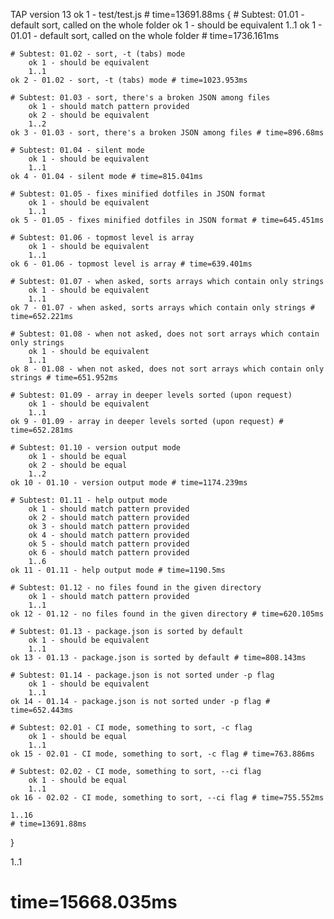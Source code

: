 TAP version 13
ok 1 - test/test.js # time=13691.88ms {
    # Subtest: 01.01 - default sort, called on the whole folder
        ok 1 - should be equivalent
        1..1
    ok 1 - 01.01 - default sort, called on the whole folder # time=1736.161ms
    
    # Subtest: 01.02 - sort, -t (tabs) mode
        ok 1 - should be equivalent
        1..1
    ok 2 - 01.02 - sort, -t (tabs) mode # time=1023.953ms
    
    # Subtest: 01.03 - sort, there's a broken JSON among files
        ok 1 - should match pattern provided
        ok 2 - should be equivalent
        1..2
    ok 3 - 01.03 - sort, there's a broken JSON among files # time=896.68ms
    
    # Subtest: 01.04 - silent mode
        ok 1 - should be equivalent
        1..1
    ok 4 - 01.04 - silent mode # time=815.041ms
    
    # Subtest: 01.05 - fixes minified dotfiles in JSON format
        ok 1 - should be equivalent
        1..1
    ok 5 - 01.05 - fixes minified dotfiles in JSON format # time=645.451ms
    
    # Subtest: 01.06 - topmost level is array
        ok 1 - should be equivalent
        1..1
    ok 6 - 01.06 - topmost level is array # time=639.401ms
    
    # Subtest: 01.07 - when asked, sorts arrays which contain only strings
        ok 1 - should be equivalent
        1..1
    ok 7 - 01.07 - when asked, sorts arrays which contain only strings # time=652.221ms
    
    # Subtest: 01.08 - when not asked, does not sort arrays which contain only strings
        ok 1 - should be equivalent
        1..1
    ok 8 - 01.08 - when not asked, does not sort arrays which contain only strings # time=651.952ms
    
    # Subtest: 01.09 - array in deeper levels sorted (upon request)
        ok 1 - should be equivalent
        1..1
    ok 9 - 01.09 - array in deeper levels sorted (upon request) # time=652.281ms
    
    # Subtest: 01.10 - version output mode
        ok 1 - should be equal
        ok 2 - should be equal
        1..2
    ok 10 - 01.10 - version output mode # time=1174.239ms
    
    # Subtest: 01.11 - help output mode
        ok 1 - should match pattern provided
        ok 2 - should match pattern provided
        ok 3 - should match pattern provided
        ok 4 - should match pattern provided
        ok 5 - should match pattern provided
        ok 6 - should match pattern provided
        1..6
    ok 11 - 01.11 - help output mode # time=1190.5ms
    
    # Subtest: 01.12 - no files found in the given directory
        ok 1 - should match pattern provided
        1..1
    ok 12 - 01.12 - no files found in the given directory # time=620.105ms
    
    # Subtest: 01.13 - package.json is sorted by default
        ok 1 - should be equivalent
        1..1
    ok 13 - 01.13 - package.json is sorted by default # time=808.143ms
    
    # Subtest: 01.14 - package.json is not sorted under -p flag
        ok 1 - should be equivalent
        1..1
    ok 14 - 01.14 - package.json is not sorted under -p flag # time=652.443ms
    
    # Subtest: 02.01 - CI mode, something to sort, -c flag
        ok 1 - should be equal
        1..1
    ok 15 - 02.01 - CI mode, something to sort, -c flag # time=763.886ms
    
    # Subtest: 02.02 - CI mode, something to sort, --ci flag
        ok 1 - should be equal
        1..1
    ok 16 - 02.02 - CI mode, something to sort, --ci flag # time=755.552ms
    
    1..16
    # time=13691.88ms
}

1..1
# time=15668.035ms
